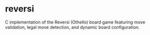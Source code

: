 # reversi
C implementation of the Reversi (Othello) board game featuring move validation, legal move detection, and dynamic board configuration.
